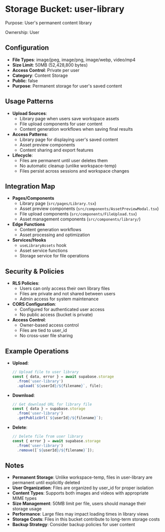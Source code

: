 # Storage Bucket: user-library

Purpose: User's permanent content library

Ownership: User

## Configuration
- **File Types**: image/jpeg, image/png, image/webp, video/mp4
- **Size Limit**: 50MB (52,428,800 bytes)
- **Access Control**: Private per user
- **Category**: Content Storage
- **Public**: false
- **Purpose**: Permanent storage for user's saved content

## Usage Patterns
- **Upload Sources**: 
  - Library page when users save workspace assets
  - File upload components for user content
  - Content generation workflows when saving final results
- **Access Patterns**: 
  - Library page for displaying user's saved content
  - Asset preview components
  - Content sharing and export features
- **Lifecycle**: 
  - Files are permanent until user deletes them
  - No automatic cleanup (unlike workspace-temp)
  - Files persist across sessions and workspace changes

## Integration Map
- **Pages/Components**
  - Library page (`src/pages/Library.tsx`)
  - Asset preview components (`src/components/AssetPreviewModal.tsx`)
  - File upload components (`src/components/FileUpload.tsx`)
  - Asset management components (`src/components/library/`)
- **Edge Functions**
  - Content generation workflows
  - Asset processing and optimization
- **Services/Hooks**
  - `useLibraryAssets` hook
  - Asset service functions
  - Storage service for file operations

## Security & Policies
- **RLS Policies**: 
  - Users can only access their own library files
  - Files are private and not shared between users
  - Admin access for system maintenance
- **CORS Configuration**: 
  - Configured for authenticated user access
  - No public access (bucket is private)
- **Access Control**: 
  - Owner-based access control
  - Files are tied to user_id
  - No cross-user file sharing

## Example Operations
- **Upload**: 
  ```javascript
  // Upload file to user library
  const { data, error } = await supabase.storage
    .from('user-library')
    .upload(`${userId}/${filename}`, file);
  ```
- **Download**: 
  ```javascript
  // Get download URL for library file
  const { data } = supabase.storage
    .from('user-library')
    .getPublicUrl(`${userId}/${filename}`);
  ```
- **Delete**: 
  ```javascript
  // Delete file from user library
  const { error } = await supabase.storage
    .from('user-library')
    .remove([`${userId}/${filename}`]);
  ```

## Notes
- **Permanent Storage**: Unlike workspace-temp, files in user-library are permanent until explicitly deleted
- **User Organization**: Files are organized by user_id for proper isolation
- **Content Types**: Supports both images and videos with appropriate MIME types
- **Size Management**: 50MB limit per file, users should manage their storage usage
- **Performance**: Large files may impact loading times in library views
- **Storage Costs**: Files in this bucket contribute to long-term storage costs
- **Backup Strategy**: Consider backup policies for user content
